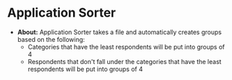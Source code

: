 # Application Sorter
- **About:** Application Sorter takes a file and automatically creates groups based on the following:
    - Categories that have the least respondents will be put into groups of 4
    - Respondents that don't fall under the categories that have the least respondents will be put into groups of 4